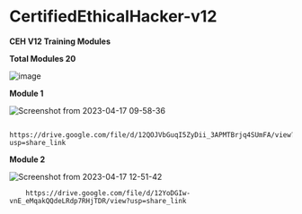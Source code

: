 # CertifiedEthicalHacker-v12

<b>CEH V12 Training Modules</b>

<h><b>Total Modules 20</h3></b>


![image](https://user-images.githubusercontent.com/120317751/232377677-5a3cd1dc-9c48-4e37-9354-34f2c8a182fc.png)

<B>Module 1</b>


![Screenshot from 2023-04-17 09-58-36](https://user-images.githubusercontent.com/120317751/232378365-28abb4dc-b49c-4042-a1c4-c4c6b83d4a81.png)

         https://drive.google.com/file/d/12QOJVbGuqI5ZyDii_3APMTBrjq4SUmFA/view?usp=share_link
         
<b>Module 2</b>


![Screenshot from 2023-04-17 12-51-42](https://user-images.githubusercontent.com/120317751/232413423-10922b7c-38cf-43ff-af79-8f4b7090bdac.png)

        https://drive.google.com/file/d/12YoDGIw-vnE_eMqakQQdeLRdp7RHjTDR/view?usp=share_link
